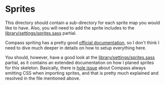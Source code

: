 
# Sprites

This directory should contain a sub-directory for each sprite map you would like to have. Also, you will need to add the sprite includes to the [library/settings/sprites.sass](../library/settings/sprites.sass) partial.

Compass spriting has a pretty good [official documentation](http://compass-style.org/help/tutorials/spriting/), so I don't think I need to dive much deeper in details on how to setup everything here.

You should, however, have a good look at the [library/settings/sprites.sass](../library/settings/sprites.sass) partial, as it contains an extended documentation on how I planed sprites for this skeleton. Basically, there is [hole issue](https://github.com/chriseppstein/compass/issues/1005) about Compass always emitting CSS when importing sprites, and that is pretty much explained and resolved in the file mentioned above.
